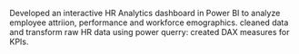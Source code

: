 Developed an interactive HR Analytics dashboard in Power BI to analyze employee attriion, performance and workforce emographics.
cleaned data and transform raw HR data using power querry: created DAX measures for KPIs.
